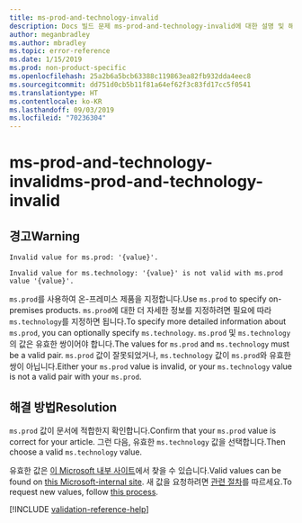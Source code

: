 ```yaml
---
title: ms-prod-and-technology-invalid
description: Docs 빌드 문제 ms-prod-and-technology-invalid에 대한 설명 및 해결 방법
author: meganbradley
ms.author: mbradley
ms.topic: error-reference
ms.date: 1/15/2019
ms.prod: non-product-specific
ms.openlocfilehash: 25a2b6a5bcb63388c119863ea82fb932dda4eec8
ms.sourcegitcommit: dd751d0cb5b11f81a64ef62f3c83fd17cc5f0541
ms.translationtype: HT
ms.contentlocale: ko-KR
ms.lasthandoff: 09/03/2019
ms.locfileid: "70236304"
---
```

# <a name="ms-prod-and-technology-invalid"></a><span data-ttu-id="b12e0-103">ms-prod-and-technology-invalid</span><span class="sxs-lookup"><span data-stu-id="b12e0-103">ms-prod-and-technology-invalid</span></span>

## <a name="warning"></a><span data-ttu-id="b12e0-104">경고</span><span class="sxs-lookup"><span data-stu-id="b12e0-104">Warning</span></span>

`Invalid value for ms.prod: '{value}'.`

`Invalid value for ms.technology: '{value}' is not valid with ms.prod value '{value}'.`

<span data-ttu-id="b12e0-105">`ms.prod`를 사용하여 온-프레미스 제품을 지정합니다.</span><span class="sxs-lookup"><span data-stu-id="b12e0-105">Use `ms.prod` to specify on-premises products.</span></span> <span data-ttu-id="b12e0-106">`ms.prod`에 대한 더 자세한 정보를 지정하려면 필요에 따라 `ms.technology`를 지정하면 됩니다.</span><span class="sxs-lookup"><span data-stu-id="b12e0-106">To specify more detailed information about `ms.prod`, you can optionally specify `ms.technology`.</span></span> <span data-ttu-id="b12e0-107">`ms.prod` 및 `ms.technology`의 값은 유효한 쌍이어야 합니다.</span><span class="sxs-lookup"><span data-stu-id="b12e0-107">The values for `ms.prod` and `ms.technology` must be a valid pair.</span></span> <span data-ttu-id="b12e0-108">`ms.prod` 값이 잘못되었거나, `ms.technology` 값이 `ms.prod`와 유효한 쌍이 아닙니다.</span><span class="sxs-lookup"><span data-stu-id="b12e0-108">Either your `ms.prod` value is invalid, or your `ms.technology` value is not a valid pair with your `ms.prod`.</span></span>

## <a name="resolution"></a><span data-ttu-id="b12e0-109">해결 방법</span><span class="sxs-lookup"><span data-stu-id="b12e0-109">Resolution</span></span>

<span data-ttu-id="b12e0-110">`ms.prod` 값이 문서에 적합한지 확인합니다.</span><span class="sxs-lookup"><span data-stu-id="b12e0-110">Confirm that your `ms.prod` value is correct for your article.</span></span> <span data-ttu-id="b12e0-111">그런 다음, 유효한 `ms.technology` 값을 선택합니다.</span><span class="sxs-lookup"><span data-stu-id="b12e0-111">Then choose a valid `ms.technology` value.</span></span>

<span data-ttu-id="b12e0-112">유효한 값은 [이 Microsoft 내부 사이트](https://docsmetadatatool.azurewebsites.net/allowlists)에서 찾을 수 있습니다.</span><span class="sxs-lookup"><span data-stu-id="b12e0-112">Valid values can be found on [this Microsoft-internal site](https://docsmetadatatool.azurewebsites.net/allowlists).</span></span> <span data-ttu-id="b12e0-113">새 값을 요청하려면 [관련 절차](https://review.docs.microsoft.com/help/contribute/metadata-changes?branch=master)를 따르세요.</span><span class="sxs-lookup"><span data-stu-id="b12e0-113">To request new values, follow [this process](https://review.docs.microsoft.com/help/contribute/metadata-changes?branch=master).</span></span>

<!--make sure to add this file to your includes folder and verify the path-->
[!INCLUDE [validation-reference-help](includes/validation-reference-help.md)]
